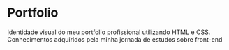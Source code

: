 # Portfolio
Identidade visual do meu portfolio profissional utilizando HTML e CSS. Conhecimentos adquiridos pela minha jornada de estudos sobre front-end
